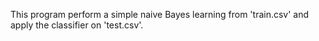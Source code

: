 This program perform a simple naive Bayes learning from 'train.csv' and apply the classifier on 'test.csv'.
